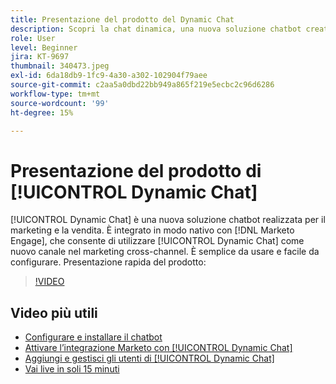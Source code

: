 ```yaml
---
title: Presentazione del prodotto del Dynamic Chat
description: Scopri la chat dinamica, una nuova soluzione chatbot creata da Adobe per il marketing e le vendite.
role: User
level: Beginner
jira: KT-9697
thumbnail: 340473.jpeg
exl-id: 6da18db9-1fc9-4a30-a302-102904f79aee
source-git-commit: c2aa5a0dbd22bb949a865f219e5ecbc2c96d6286
workflow-type: tm+mt
source-wordcount: '99'
ht-degree: 15%

---
```


# Presentazione del prodotto di [!UICONTROL Dynamic Chat]

[!UICONTROL Dynamic Chat]  è una nuova soluzione chatbot realizzata per il marketing e la vendita. È integrato in modo nativo con [!DNL Marketo Engage], che consente di utilizzare [!UICONTROL Dynamic Chat]  come nuovo canale nel marketing cross-channel. È semplice da usare e facile da configurare. Presentazione rapida del prodotto:

>[!VIDEO](https://video.tv.adobe.com/v/340473/?quality=12&learn=on)

## Video più utili

* [Configurare e installare il chatbot](setup.md)
* [Attivare l’integrazione Marketo con [!UICONTROL Dynamic Chat]](marketo-integration.md)
* [Aggiungi e gestisci gli utenti di [!UICONTROL Dynamic Chat]](user-management.md)
* [Vai live in soli 15 minuti](go-live-in-15-minutes.md)

